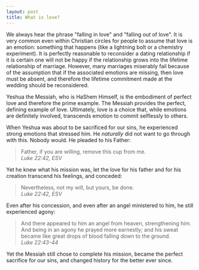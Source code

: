 ```yaml
---
layout: post
title: What is love?
---
```

We always hear the phrase "falling in love" and "falling out of love".  It is very common even within Christian circles for people to assume that love is an emotion: something that happens (like a lightning bolt or a chemistry experiment).  It is perfectly reasonable to reconsider a dating relationship if it is certain one will not be happy if the relationship grows into the lifetime relationship of marriage.  However, many marriages miserably fail because of the assumption that if the associated emotions are missing, then love must be absent, and therefore the lifetime commitment made at the wedding should be reconsidered.

Yeshua the Messiah, who is HaShem Himself, is the embodiment of perfect love and therefore the prime example.  The Messiah provides the perfect, defining example of love.  Ultimately, love is a choice that, while emotions are definitely involved, transcends emotion to commit selflessly to others.

When Yeshua was about to be sacrificed for our sins, he experienced strong emotions that stressed him.  He *naturally* did not want to go through with this.  Nobody would.  He pleaded to his Father:

> Father, if you are willing, remove this cup from me.  
> *Luke 22:42, ESV*

Yet he knew what his mission was, let the love for his father and for his creation transcend his feelings, and conceded:

> Nevertheless, not my will, but yours, be done.  
> *Luke 22:42, ESV*

Even after his concession, and even after an angel ministered to him, he still experienced agony:
> And there appeared to him an angel from heaven, strengthening him.  And being in an agony he prayed more earnestly; and his sweat became like great drops of blood falling down to the ground.  
> *Luke 22:43-44*

Yet the Messiah still chose to complete his mission, became the perfect sacrifice for our sins, and changed history for the better ever since.
